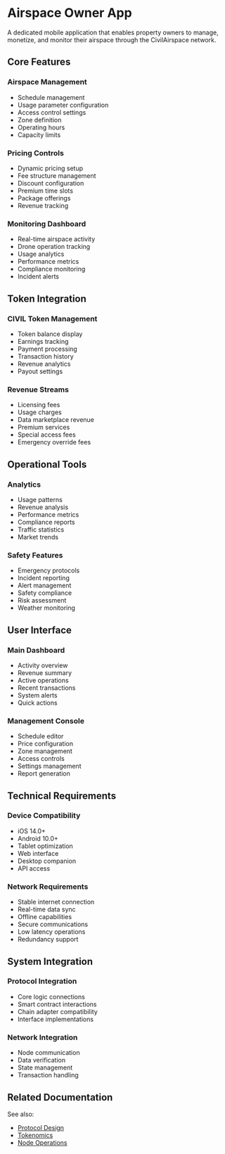 # Airspace Owner App

A dedicated mobile application that enables property owners to manage, monetize, and monitor their airspace through the CivilAirspace network.

## Core Features

### Airspace Management
- Schedule management
- Usage parameter configuration
- Access control settings
- Zone definition
- Operating hours
- Capacity limits

### Pricing Controls
- Dynamic pricing setup
- Fee structure management
- Discount configuration
- Premium time slots
- Package offerings
- Revenue tracking

### Monitoring Dashboard
- Real-time airspace activity
- Drone operation tracking
- Usage analytics
- Performance metrics
- Compliance monitoring
- Incident alerts

## Token Integration

### CIVIL Token Management
- Token balance display
- Earnings tracking
- Payment processing
- Transaction history
- Revenue analytics
- Payout settings

### Revenue Streams
- Licensing fees
- Usage charges
- Data marketplace revenue
- Premium services
- Special access fees
- Emergency override fees

## Operational Tools

### Analytics
- Usage patterns
- Revenue analysis
- Performance metrics
- Compliance reports
- Traffic statistics
- Market trends

### Safety Features
- Emergency protocols
- Incident reporting
- Alert management
- Safety compliance
- Risk assessment
- Weather monitoring

## User Interface

### Main Dashboard
- Activity overview
- Revenue summary
- Active operations
- Recent transactions
- System alerts
- Quick actions

### Management Console
- Schedule editor
- Price configuration
- Zone management
- Access controls
- Settings management
- Report generation

## Technical Requirements

### Device Compatibility
- iOS 14.0+
- Android 10.0+
- Tablet optimization
- Web interface
- Desktop companion
- API access

### Network Requirements
- Stable internet connection
- Real-time data sync
- Offline capabilities
- Secure communications
- Low latency operations
- Redundancy support

## System Integration

### Protocol Integration
- Core logic connections
- Smart contract interactions
- Chain adapter compatibility
- Interface implementations

### Network Integration
- Node communication
- Data verification
- State management
- Transaction handling

## Related Documentation

See also:
- [Protocol Design](docs/protocol/Protocol_Design.md)
- [Tokenomics](docs/Tokenomics.md)
- [Node Operations](docs/infrastructure/nodes.md)
